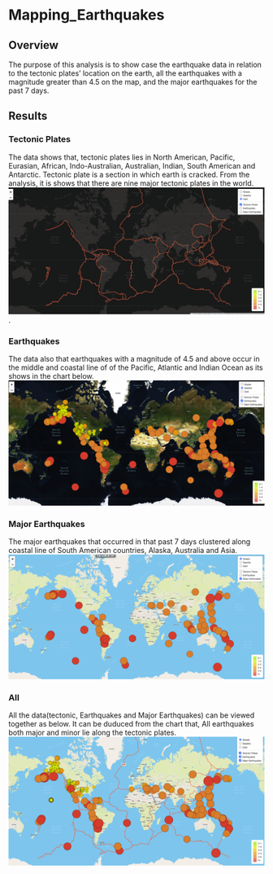 # Mapping_Earthquakes
## Overview
The purpose of this analysis is to show case the earthquake data in relation to the tectonic plates’ location on the earth, all the earthquakes with a magnitude greater than 4.5 on the map, and the major earthquakes for the past 7 days.

## Results
### Tectonic Plates
The data shows that, tectonic plates lies in North American, Pacific, Eurasian, African, Indo-Australian, Australian, Indian, South American and Antarctic.
Tectonic plate is a section in which earth is cracked. From the analysis, it is shows that there are nine major tectonic plates in the world.
![tectonic.png](tectonic.png).
### Earthquakes
The data also that earthquakes with a magnitude of 4.5 and above occur in the middle and coastal line of  of the Pacific, Atlantic and Indian Ocean as its shows in the chart below.
![Earhquakes.png](Earhquakes.png)
### Major Earthquakes
The major earthquakes that occurred in that past 7 days clustered along coastal line of South American countries, Alaska, Australia and Asia.
![Major_Earthquakes.png](Major_Earthquakes.png)
### All
All the data(tectonic, Earthquakes and Major Earthquakes) can be viewed together as below. It can be duduced from the chart that, All earthquakes both major and minor lie along the tectonic plates.
![All.png](All.png)


